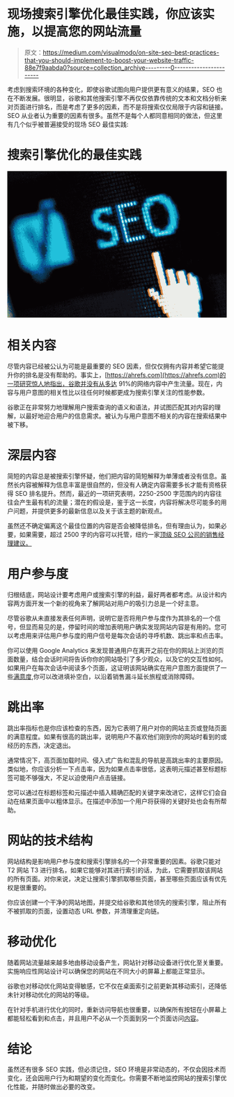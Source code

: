 # 现场搜索引擎优化最佳实践，你应该实施，以提高您的网站流量

> 原文：<https://medium.com/visualmodo/on-site-seo-best-practices-that-you-should-implement-to-boost-your-website-traffic-88e7f9aabda0?source=collection_archive---------0----------------------->

考虑到搜索环境的各种变化，即使谷歌试图向用户提供更有意义的结果，SEO 也在不断发展。很明显，谷歌和其他搜索引擎不再仅仅依靠传统的文本和文档分析来对页面进行排名，而是考虑了更多的因素，而不是将搜索仅仅局限于内容和链接。SEO 从业者认为重要的因素有很多。虽然不是每个人都同意相同的做法，但这里有几个似乎被普遍接受的现场 SEO 最佳实践:

# 搜索引擎优化的最佳实践

![](img/8255b59a966a506c1b44b83874c33397.png)

# 相关内容

尽管内容已经被公认为可能是最重要的 SEO 因素，但仅仅拥有内容并希望它能提升你的排名是没有帮助的。事实上，[https://ahrefs.com](https://ahrefs.com)的一项研究惊人地指出，谷歌并没有从多达 91%的网络内容中产生流量。现在，内容与用户意图的相关性比以往任何时候都更成为搜索引擎关注的性能参数。

谷歌正在非常努力地理解用户搜索查询的语义和语法，并试图匹配其对内容的理解，以最好地迎合用户的信息需求。被认为与用户意图不相关的内容在搜索结果中被下移。

# 深层内容

简短的内容总是被搜索引擎怀疑，他们把内容的简短解释为单薄或者没有信息。虽然长内容被解释为信息丰富是很自然的，但没有人确定内容需要多长才能有资格获得 SEO 排名提升。然而，最近的一项研究表明，2250-2500 字范围内的内容往往会产生最有机的流量；潜在的假设是，鉴于这一长度，内容将解决尽可能多的用户问题，并提供更多的最新信息以及关于该主题的新观点。

虽然还不确定偏离这个最佳位置的内容是否会被降低排名，但有理由认为，如果必要，如果需要，超过 2500 字的内容可以托管，纽约一家[顶级 SEO 公司的销售经理建议。](https://www.walnutseo.com/seo-expert-new-york/)

# 用户参与度

归根结底，网站设计要考虑用户或搜索引擎的利益，最好两者都考虑。从设计和内容两方面开发一个新的视角来了解网站对用户的吸引力总是一个好主意。

尽管谷歌从未直接发表任何声明，说明它是否将用户参与度作为其排名的一个信号，但显而易见的是，停留时间的增加表明用户确实发现网站内容是有用的。您可以考虑用来评估用户参与度的用户信号是每次会话的寻呼机数、跳出率和点击率。

你可以使用 Google Analytics 来发现普通用户在离开之前在你的网站上浏览的页面数量，结合会话时间将告诉你你的网站吸引了多少观众，以及它的交互性如何。如果用户在每次会话中阅读多个页面，这证明该网站确实在用户意图方面提供了一些[满意度](https://visualmodo.com/wordpress-themes/),你可以改进填补空白，以沿着销售漏斗延长旅程或消除障碍。

# 跳出率

跳出率指标也是你应该检查的东西，因为它表明了用户对你的网站主页或登陆页面的满意程度。如果有很高的跳出率，说明用户不喜欢他们刚到你的网站时看到的或经历的东西，决定退出。

通常情况下，高页面加载时间、侵入式广告和混乱的导航是高跳出率的主要原因。类似地，你应该分析一下点击率，因为如果点击率很低，这表明元描述甚至标题标签可能不够强大，不足以迫使用户点击链接。

您可以通过在标题标签和元描述中插入精确匹配的关键字来改进它，这样它们会自动在结果页面中以粗体显示。在描述中添加一个用户将获得的关键好处也会有所帮助。

# 网站的技术结构

网站结构是影响用户参与度和搜索引擎排名的一个非常重要的因素。谷歌只能对 T2 网站 T3 进行排名，如果它能够对其进行索引的话，为此，它需要抓取该网站的所有页面。对你来说，决定让搜索引擎抓取哪些页面，甚至哪些页面应该有优先权是很重要的。

你应该创建一个干净的网站地图，并提交给谷歌和其他领先的搜索引擎，阻止所有不被抓取的页面，设置动态 URL 参数，并清理重定向链。

# 移动优化

随着网站流量越来越多地由移动设备产生，网站针对移动设备进行优化至关重要。实施响应性网站设计可以确保您的网站在不同大小的屏幕上都能正常显示。

谷歌也对移动优化网站变得敏感，它不仅在桌面索引之前更新其移动索引，还降低未针对移动优化的网站的等级。

在针对手机进行优化的同时，重新访问导航也很重要，以确保所有按钮在小屏幕上都能轻松看到和点击，并且用户不必从一个页面到另一个页面访问[内容](https://shots.visualmodo.com/)。

# 结论

虽然还有很多 SEO 实践，但必须记住，SEO 环境是非常动态的，不仅会因技术而变化，还会因用户行为和期望的变化而变化。你需要不断地监控网站的搜索引擎优化性能，并随时做出必要的改变。